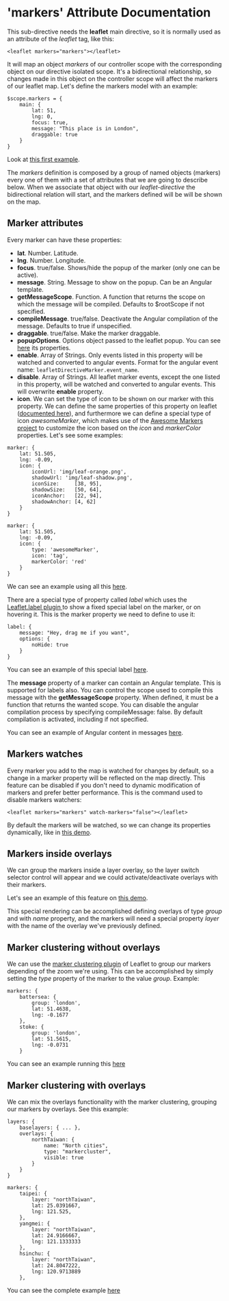 'markers' Attribute Documentation
=================================

This sub-directive needs the **leaflet** main directive, so it is normally used as an attribute of the *leaflet* tag, like this:

```
<leaflet markers="markers"></leaflet>
```

It will map an object _markers_ of our controller scope with the corresponding object on our directive isolated scope. It's a bidirectional relationship, so changes made in this object on the controller scope will affect the markers of our leaflet map.
Let's define the markers model with an example:

```
$scope.markers = {
    main: {
        lat: 51,
        lng: 0,
        focus: true,
        message: "This place is in London",
        draggable: true
    }
}
```

Look at [this first example](http://tombatossals.github.io/angular-leaflet-directive/examples/0500-markers-simple-example.html).

The _markers_ definition is composed by a group of named objects (markers) every one of them with a set of attributes that we are going to describe below. When we associate that object with our _leaflet-directive_ the bidirectional relation will start, and the markers defined will be will be shown on the map.

Marker attributes
-----------------
Every marker can have these properties:

* **lat**. Number. Latitude.
* **lng**. Number. Longitude.
* **focus**. true/false. Shows/hide the popup of the marker (only one can be active).
* **message**. String. Message to show on the popup. Can be an Angular template.
* **getMessageScope**. Function. A function that returns the scope on which the message will be compiled. Defaults to $rootScope if not specified.
* **compileMessage**. true/false. Deactivate the Angular compilation of the message. Defaults to true if unspecified.
* **draggable**. true/false. Make the marker draggable.
* **popupOptions**. Options object passed to the leaflet popup. You can see [here](http://leafletjs.com/reference.html#popup-options) its properties.
* **enable**. Array of Strings. Only events listed in this property will be watched and converted to angular events. Format for the angular event name: `leafletDirectiveMarker.event_name`.
* **disable**. Array of Strings. All leaflet marker events, except the one listed in this property, will be watched and converted to angular events. This will overwrite **enable** property.
* **icon**. We can set the type of icon to be shown on our marker with this property. We can define the same properties of this property on leaflet ([documented here](http://leafletjs.com/reference.html#icon)), and furthermore we can define a special type of icon _awesomeMarker_, which makes use of the [Awesome Markers project](https://github.com/lvoogdt/Leaflet.awesome-markers) to customize the icon based on the _icon_ and _markerColor_ properties. Let's see some examples:

```
marker: {
    lat: 51.505,
    lng: -0.09,
    icon: {
        iconUrl: 'img/leaf-orange.png',
        shadowUrl: 'img/leaf-shadow.png',
        iconSize:     [38, 95],
        shadowSize:   [50, 64],
        iconAnchor:   [22, 94],
        shadowAnchor: [4, 62]
    }
}
```

```
marker: {
    lat: 51.505,
    lng: -0.09,
    icon: {
        type: 'awesomeMarker',
        icon: 'tag',
        markerColor: 'red'
    }
}
```

We can see an example using all this [here](http://tombatossals.github.io/angular-leaflet-directive/examples/0504-markers-popup-example.html).


There are a special type of property called _label_ which uses the [Leaflet.label plugin ](https://github.com/Leaflet/Leaflet.label) to show a fixed special label on the marker, or on hovering it. This is the marker property we need to define to use it:

```
label: {
    message: "Hey, drag me if you want",
    options: {
        noHide: true
    }
}
```

You can see an example of this special label [here](http://tombatossals.github.io/angular-leaflet-directive/examples/0505-markers-label-example.html).


The **message** property of a marker can contain an Angular template. This is supported for labels also. You can control the scope used to compile this message with the **getMessageScope** property. When defined, it must be a function that returns the wanted scope. You can disable the angular compilation process by specifying compileMessage: false. By default compilation is activated, including if not specified.

You can see an example of Angular content in messages [here](http://tombatossals.github.io/angular-leaflet-directive/examples/0515-markers-angular-template-example.html).


Markers watches
---------------
Every marker you add to the map is watched for changes by default, so a change in a marker property will be reflected on the map directly. This feature can be disabled if you don't need to dynamic modification of markers and prefer better performance. This is the command used to disable markers watchers:

```
<leaflet markers="markers" watch-markers="false"></leaflet>
```

By default the markers will be watched, so we can change its properties dynamically, like in [this demo](http://tombatossals.github.io/angular-leaflet-directive/examples/0504-markers-popup-example.html).


Markers inside overlays
-----------------------
We can group the markers inside a layer overlay, so the layer switch selector control will appear and we could activate/deactivate overlays with their markers.

Let's see an example of this feature on [this demo](http://tombatossals.github.io/angular-leaflet-directive/examples/0506-markers-groups-example.html).

This special rendering can be accomplished defining overlays of type _group_ and with _name_ property, and the markers will need a special property _layer_ with the name of the overlay we've previously defined.

Marker clustering without overlays
----------------------------------
We can use the [marker clustering plugin](https://github.com/Leaflet/Leaflet.markercluster) of Leaflet to group our markers depending of the zoom we're using. This can be accomplished by simply setting the _type_ property of the marker to the value _group_. Example:

```
markers: {
    battersea: {
        group: 'london',
        lat: 51.4638,
        lng: -0.1677
    },
    stoke: {
        group: 'london',
        lat: 51.5615,
        lng: -0.0731
    }
```

You can see an example running this [here](http://tombatossals.github.io/angular-leaflet-directive/examples/0510-markers-clustering-without-overlays-example.html)

Marker clustering with overlays
-------------------------------
We can mix the overlays functionality with the marker clustering, grouping our markers by overlays. See this example:

```
layers: {
    baselayers: { ... },
    overlays: {
        northTaiwan: {
            name: "North cities",
            type: "markercluster",
            visible: true
        }
    }
}

markers: {
    taipei: {
        layer: "northTaiwan",
        lat: 25.0391667,
        lng: 121.525,
    },
    yangmei: {
        layer: "northTaiwan",
        lat: 24.9166667,
        lng: 121.1333333
    },
    hsinchu: {
        layer: "northTaiwan",
        lat: 24.8047222,
        lng: 120.9713889
    },
```

You can see the complete example [here](http://tombatossals.github.io/angular-leaflet-directive/examples/0509-markers-clustering-example.html)
